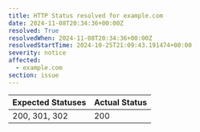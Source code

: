 ```yaml
---
title: HTTP Status resolved for example.com
date: 2024-11-08T20:34:36+00:00Z
resolved: True
resolvedWhen: 2024-11-08T20:34:36+00:00Z
resolvedStartTime: 2024-10-25T21:09:43.191474+00:00
severity: notice
affected:
  - example.com
section: issue
---
```


| Expected Statuses | Actual Status  |
|-------------------|----------------|
| 200, 301, 302 | 200 |
